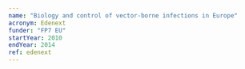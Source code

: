 ```yaml
---
name: "Biology and control of vector-borne infections in Europe"
acronym: Edenext 
funder: "FP7 EU"
startYear: 2010
endYear: 2014
ref: edenext
---
```

